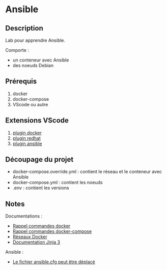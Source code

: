 # **Ansible**

## **Description**

Lab pour apprendre Ansible.

Comporte :

- un conteneur avec Ansible
- des noeuds Debian

## **Prérequis**

1. docker
2. docker-compose
3. VScode ou autre

## **Extensions VScode**

1. [plugin docker](https://marketplace.visualstudio.com/items?itemName=ms-azuretools.vscode-docker)
2. [plugin redhat](https://marketplace.visualstudio.com/items?itemName=redhat.vscode-yaml)
3. [plugin ansible](https://marketplace.visualstudio.com/items?itemName=redhat.ansible)

## **Découpage du projet**

- docker-compose.override.yml : contient le réseau et le conteneur avec Ansible
- docker-compose.yml : contient les noeuds
- .env : contient les versions

## **Notes**

Documentations :

- [Rappel commandes docker](https://dockerlabs.collabnix.com/docker/cheatsheet/)
- [Rappel commandes docker-compose](https://devhints.io/docker-compose)
- [Réseaux Docker](https://blog.alphorm.com/reseau-docker-partie-1-bridge/)
- [Documentation Jinja 3](https://jinja.palletsprojects.com/en/3.0.x/)

Ansible :

- [Le fichier ansible.cfg peut être déplacé](https://stackoverflow.com/a/35969858/8502023)
